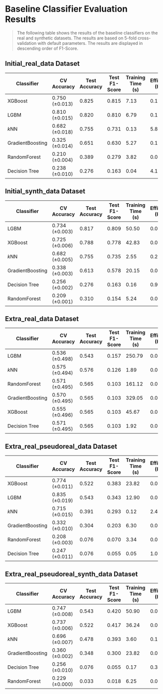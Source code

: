 # Baseline Classifier Evaluation Results


> The following table shows the results of the baseline classifiers on the real and synthetic datasets.
> The results are based on 5-fold cross-validation with default parameters.
> The results are displayed in descending order of F1-Score.

## Initial_real_data Dataset

| Classifier | CV Accuracy | Test Accuracy | Test F1-Score | Training Time (s) | Efficiency (F1/s) |
|------------|-------------|---------------|---------------|------------------| ------------------ |
| XGBoost | 0.750 (±0.013) | 0.825 | 0.815 | 7.13 | 0.11 |
| LGBM | 0.810 (±0.015) | 0.820 | 0.810 | 6.79 | 0.12 |
| $k$NN | 0.682 (±0.018) | 0.755 | 0.731 | 0.13 | 5.81 |
| GradientBoosting | 0.325 (±0.014) | 0.651 | 0.630 | 5.27 | 0.12 |
| RandomForest | 0.210 (±0.004) | 0.389 | 0.279 | 3.82 | 0.07 |
| Decision Tree | 0.238 (±0.010) | 0.276 | 0.163 | 0.04 | 4.14 |

## Initial_synth_data Dataset

| Classifier | CV Accuracy | Test Accuracy | Test F1-Score | Training Time (s) | Efficiency (F1/s) |
|------------|-------------|---------------|---------------|------------------| ------------------ |
| LGBM | 0.734 (±0.003) | 0.817 | 0.809 | 50.50 | 0.02 |
| XGBoost | 0.725 (±0.006) | 0.788 | 0.778 | 42.83 | 0.02 |
| $k$NN | 0.682 (±0.005) | 0.755 | 0.735 | 2.55 | 0.29 |
| GradientBoosting | 0.338 (±0.003) | 0.613 | 0.578 | 20.15 | 0.03 |
| Decision Tree | 0.256 (±0.002) | 0.276 | 0.163 | 0.16 | 0.99 |
| RandomForest | 0.209 (±0.001) | 0.310 | 0.154 | 5.24 | 0.03 |

## Extra_real_data Dataset

| Classifier | CV Accuracy | Test Accuracy | Test F1-Score | Training Time (s) | Efficiency (F1/s) |
|------------|-------------|---------------|---------------|------------------| ------------------ |
| LGBM | 0.536 (±0.498) | 0.543 | 0.157 | 250.79 | 0.00 |
| $k$NN | 0.575 (±0.494) | 0.576 | 0.126 | 1.89 | 0.07 |
| RandomForest | 0.571 (±0.495) | 0.565 | 0.103 | 161.12 | 0.00 |
| GradientBoosting | 0.570 (±0.495) | 0.565 | 0.103 | 329.05 | 0.00 |
| XGBoost | 0.555 (±0.496) | 0.565 | 0.103 | 45.67 | 0.00 |
| Decision Tree | 0.571 (±0.495) | 0.565 | 0.103 | 1.92 | 0.05 |

## Extra_real_pseudoreal_data Dataset

| Classifier | CV Accuracy | Test Accuracy | Test F1-Score | Training Time (s) | Efficiency (F1/s) |
|------------|-------------|---------------|---------------|------------------| ------------------ |
| XGBoost | 0.774 (±0.011) | 0.522 | 0.383 | 23.82 | 0.02 |
| LGBM | 0.835 (±0.019) | 0.543 | 0.343 | 12.90 | 0.03 |
| $k$NN | 0.715 (±0.015) | 0.391 | 0.293 | 0.12 | 2.45 |
| GradientBoosting | 0.332 (±0.010) | 0.304 | 0.203 | 6.30 | 0.03 |
| RandomForest | 0.208 (±0.003) | 0.076 | 0.070 | 3.34 | 0.02 |
| Decision Tree | 0.247 (±0.011) | 0.076 | 0.055 | 0.05 | 1.09 |

## Extra_real_pseudoreal_synth_data Dataset

| Classifier | CV Accuracy | Test Accuracy | Test F1-Score | Training Time (s) | Efficiency (F1/s) |
|------------|-------------|---------------|---------------|------------------| ------------------ |
| LGBM | 0.747 (±0.008) | 0.543 | 0.420 | 50.90 | 0.01 |
| XGBoost | 0.737 (±0.006) | 0.522 | 0.417 | 36.24 | 0.01 |
| $k$NN | 0.696 (±0.007) | 0.478 | 0.393 | 3.60 | 0.11 |
| GradientBoosting | 0.360 (±0.002) | 0.348 | 0.300 | 23.82 | 0.01 |
| Decision Tree | 0.256 (±0.010) | 0.076 | 0.055 | 0.17 | 0.33 |
| RandomForest | 0.229 (±0.000) | 0.033 | 0.018 | 6.25 | 0.00 |

